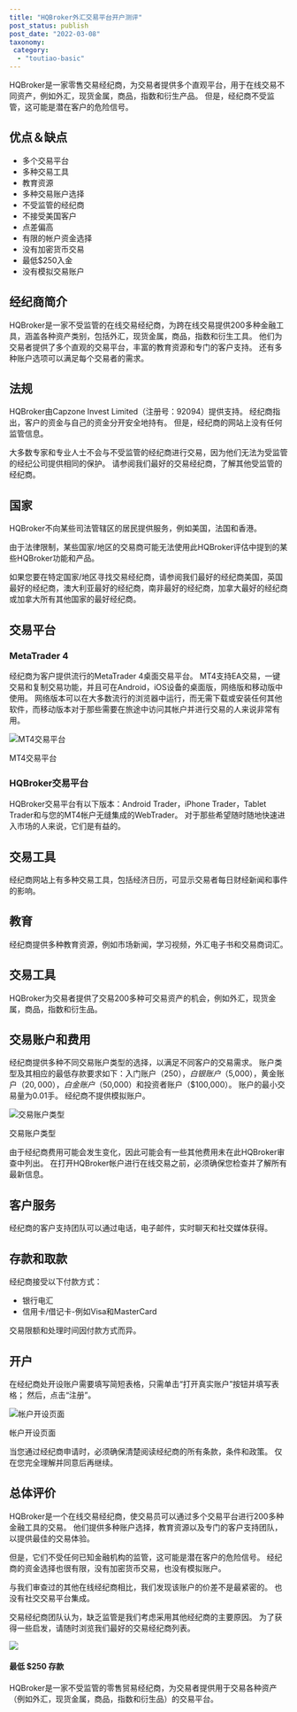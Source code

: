 ```yaml
---
title: "HQBroker外汇交易平台开户测评"
post_status: publish
post_date: "2022-03-08"
taxonomy:
 category: 
  - "toutiao-basic"
---
```


HQBroker是一家零售交易经纪商，为交易者提供多个直观平台，用于在线交易不同资产，例如外汇，现货金属，商品，指数和衍生产品。 但是，经纪商不受监管，这可能是潜在客户的危险信号。

## 优点＆缺点
- 多个交易平台
- 多种交易工具
- 教育资源
- 多种交易账户选择
- 不受监管的经纪商
- 不接受美国客户
- 点差偏高
- 有限的帐户资金选择
- 没有加密货币交易
- 最低$250入金
- 没有模拟交易账户


## 经纪商简介

HQBroker是一家不受监管的在线交易经纪商，为跨在线交易提供200多种金融工具，涵盖各种资产类别，包括外汇，现货金属，商品，指数和衍生工具。 他们为交易者提供了多个直观的交易平台，丰富的教育资源和专门的客户支持。 还有多种账户选项可以满足每个交易者的需求。

## 法规

HQBroker由Capzone Invest Limited（注册号：92094）提供支持。 经纪商指出，客户的资金与自己的资金分开安全地持有。 但是，经纪商的网站上没有任何监管信息。

大多数专家和专业人士不会与不受监管的经纪商进行交易，因为他们无法为受监管的经纪公司提供相同的保护。 请参阅我们最好的交易经纪商，了解其他受监管的经纪商。

## 国家

HQBroker不向某些司法管辖区的居民提供服务，例如美国，法国和香港。

由于法律限制，某些国家/地区的交易商可能无法使用此HQBroker评估中提到的某些HQBroker功能和产品。

如果您要在特定国家/地区寻找交易经纪商，请参阅我们最好的经纪商美国，英国最好的经纪商，澳大利亚最好的经纪商，南非最好的经纪商，加拿大最好的经纪商或加拿大所有其他国家的最好经纪商。

## 交易平台

### MetaTrader 4

经纪商为客户提供流行的MetaTrader 4桌面交易平台。 MT4支持EA交易，一键交易和复制交易功能，并且可在Android，iOS设备的桌面版，网络版和移动版中使用。 网络版本可以在大多数流行的浏览器中运行，而无需下载或安装任何其他软件，而移动版本对于那些需要在旅途中访问其帐户并进行交易的人来说非常有用。

![MT4交易平台](https://cdn.fendou.la/funstoutiao/2020/11/HQBroker-Review-MT4-Platform-.jpg "MT4交易平台")

MT4交易平台

### HQBroker交易平台

HQBroker交易平台有以下版本：Android Trader，iPhone Trader，Tablet Trader和与您的MT4帐户无缝集成的WebTrader。 对于那些希望随时随地快速进入市场的人来说，它们是有益的。

## 交易工具

经纪商网站上有多种交易工具，包括经济日历，可显示交易者每日财经新闻和事件的影响。

## 教育

经纪商提供多种教育资源，例如市场新闻，学习视频，外汇电子书和交易商词汇。

## 交易工具

HQBroker为交易者提供了交易200多种可交易资产的机会，例如外汇，现货金属，商品，指数和衍生品。

## 交易账户和费用

经纪商提供多种不同交易账户类型的选择，以满足不同客户的交易需求。 账户类型及其相应的最低存款要求如下：入门账户（$250），白银账户（$5,000），黄金账户（$20,000），白金账户（$50,000）和投资者账户（$100,000）。 账户的最小交易量为0.01手。 经纪商不提供模拟账户。

![交易账户类型](https://cdn.fendou.la/funstoutiao/2020/11/HQBroker-Review-Account-Types-1024x259.jpg "交易账户类型")

交易账户类型

由于经纪商费用可能会发生变化，因此可能会有一些其他费用未在此HQBroker审查中列出。 在打开HQBroker帐户进行在线交易之前，必须确保您检查并了解所有最新信息。

## 客户服务

经纪商的客户支持团队可以通过电话，电子邮件，实时聊天和社交媒体获得。

## 存款和取款

经纪商接受以下付款方式：
- 银行电汇
- 信用卡/借记卡-例如Visa和MasterCard

交易限额和处理时间因付款方式而异。

## 开户

在经纪商处开设账户需要填写简短表格，只需单击“打开真实账户”按钮并填写表格； 然后，点击“注册”。

![帐户开设页面](https://cdn.fendou.la/funstoutiao/2020/11/HQBroker-Review-Account-Opening-Page-270x1024.jpg "帐户开设页面")

帐户开设页面

当您通过经纪商申请时，必须确保清楚阅读经纪商的所有条款，条件和政策。 仅在您完全理解并同意后再继续。

## 总体评价

HQBroker是一个在线交易经纪商，使交易员可以通过多个交易平台进行200多种金融工具的交易。 他们提供多种账户选择，教育资源以及专门的客户支持团队，以提供最佳的交易体验。

但是，它们不受任何已知金融机构的监管，这可能是潜在客户的危险信号。 经纪商的资金选择也很有限，没有加密货币交易，也没有模拟账户。

与我们审查过的其他在线经纪商相比，我们发现该账户的价差不是最紧密的。 也没有社交交易平台集成。

交易经纪商团队认为，缺乏监管是我们考虑采用其他经纪商的主要原因。 为了获得一些启发，请随时浏览我们最好的交易经纪商列表。

![](https://cdn.fendou.la/funstoutiao/2020/11/HQBroker-Logo.png)

#### 最低 $250 存款

HQBroker是一家不受监管的零售贸易经纪商，为交易者提供用于交易各种资产（例如外汇，现货金属，商品，指数和衍生品）的交易平台。
